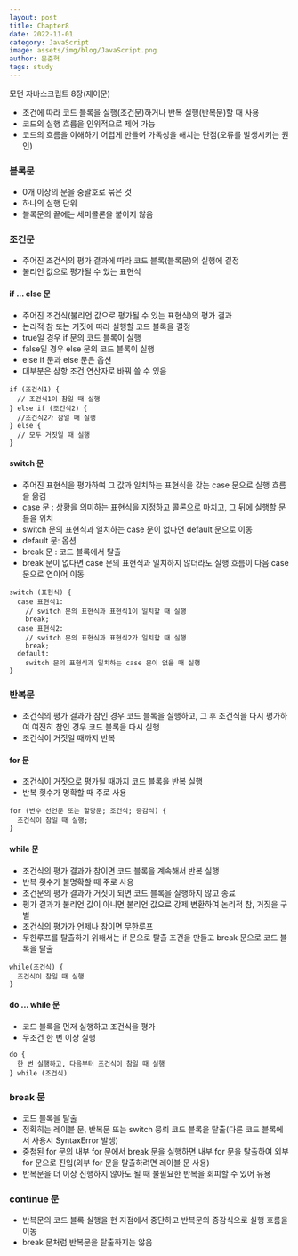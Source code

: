 ```yaml
---
layout: post
title: Chapter8
date: 2022-11-01
category: JavaScript
image: assets/img/blog/JavaScript.png
author: 문준혁
tags: study
---
```


모던 자바스크립트 8장(제어문)

* 조건에 따라 코드 블록을 실행(조건문)하거나 반복 실행(반복문)할 때 사용
* 코드의 실행 흐름을 인위적으로 제어 가능
* 코드의 흐름을 이해하기 어렵게 만들어 가독성을 해치는 단점(오류를 발생시키는 원인)

### 블록문

* 0개 이상의 문을 중괄호로 묶은 것
* 하나의 실행 단위
* 블록문의 끝에는 세미콜론을 붙이지 않음

### 조건문

* 주어진 조건식의 평가 결과에 따라 코드 블록(블록문)의 실행에 결정
* 불리언 값으로 평가될 수 있는 표현식

#### if ... else 문

* 주어진 조건식(불리언 값으로 평가될 수 있는 표현식)의 평가 결과
* 논리적 참 또는 거짓에 따라 실행할 코드 블록을 결정
* true일 경우 if 문의 코드 블록이 실행
* false일 경우 else 문의 코드 블록이 실행
* else if 문과 else 문은 옵션
* 대부분은 삼항 조건 연산자로 바꿔 쓸 수 있음

```
if (조건식1) {
  // 조건식1이 참일 때 실행
} else if (조건식2) {
  //조건식2가 참일 때 실행
} else {
  // 모두 거짓일 때 실행
}
```

#### switch 문

* 주어진 표현식을 평가하여 그 값과 일치하는 표현식을 갖는 case 문으로 실행 흐름을 옮김
* case 문 : 상황을 의미하는 표현식을 지정하고 콜론으로 마치고, 그 뒤에 실행할 문들을 위치
* switch 문의 표현식과 일치하는 case 문이 없다면 default 문으로 이동
* default 문: 옵션
* break 문 : 코드 블록에서 탈출
* break 문이 없다면 case 문의 표현식과 일치하지 않더라도 실행 흐름이 다음 case 문으로 연이어 이동

```
switch (표현식) {
  case 표현식1:
    // switch 문의 표현식과 표현식1이 일치할 때 실행
    break;
  case 표현식2:
    // switch 문의 표현식과 표현식2가 일치할 때 실행
    break;
  default:
    switch 문의 표현식과 일치하는 case 문이 없을 때 실행
}
```

### 반복문

* 조건식의 평가 결과가 참인 경우 코드 블록을 실행하고, 그 후 조건식을 다시 평가하여 여전히 참인 경우 코드 블록을 다시 실행
* 조건식이 거짓일 때까지 반복

#### for 문

* 조건식이 거짓으로 평가될 때까지 코드 블록을 반복 실행
* 반복 횟수가 명확할 때 주로 사용

```
for (변수 선언문 또는 할당문; 조건식; 증감식) {
  조건식이 참일 때 실행;
}
```

#### while 문

* 조건식의 평가 결과가 참이면 코드 블록을 계속해서 반복 실행
* 반복 횟수가 불명확할 때 주로 사용
* 조건문의 평가 결과가 거짓이 되면 코드 블록을 실행하지 않고 종료
* 평가 결과가 불리언 값이 아니면 불리언 값으로 강제 변환하여 논리적 참, 거짓을 구별
* 조건식의 평가가 언제나 참이면 무한루프
* 무한루프를 탈출하기 위해서는 if 문으로 탈출 조건을 만들고 break 문으로 코드 블록을 탈출

```
while(조건식) {
  조건식이 참일 때 실행
}
```

#### do ... while 문

* 코드 블록을 먼저 실행하고 조건식을 평가
* 무조건 한 번 이상 실행

```
do {
  한 번 실행하고, 다음부터 조건식이 참일 때 실행
} while (조건식)
```

### break 문

* 코드 블록을 탈출
* 정확히는 레이블 문, 반복문 또는 switch 뭉릐 코드 블록을 탈출(다른 코드 블록에서 사용시 SyntaxError 발생)
* 중첨된 for 문의 내부 for 문에서 break 문을 실행하면 내부 for 문을 탈출하여 외부 for 문으로 진입(외부 for 문을 탈출하려면 레이블 문 사용)
* 반복문을 더 이상 진행하지 않아도 될 때 불필요한 반복을 회피할 수 있어 유용

### continue 문

* 반복문의 코드 블록 실행을 현 지점에서 중단하고 반복문의 증감식으로 실행 흐름을 이동
* break 문처럼 반복문을 탈출하지는 않음